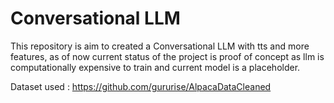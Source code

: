 # Conversational LLM

This repository is aim to created a Conversational LLM with tts and more features, as of now current status of the project is proof of concept as llm is computationally expensive to train and current model is a placeholder.


Dataset used : https://github.com/gururise/AlpacaDataCleaned
